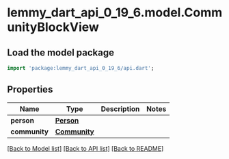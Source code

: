 # lemmy_dart_api_0_19_6.model.CommunityBlockView

## Load the model package
```dart
import 'package:lemmy_dart_api_0_19_6/api.dart';
```

## Properties
Name | Type | Description | Notes
------------ | ------------- | ------------- | -------------
**person** | [**Person**](Person.md) |  | 
**community** | [**Community**](Community.md) |  | 

[[Back to Model list]](../README.md#documentation-for-models) [[Back to API list]](../README.md#documentation-for-api-endpoints) [[Back to README]](../README.md)


